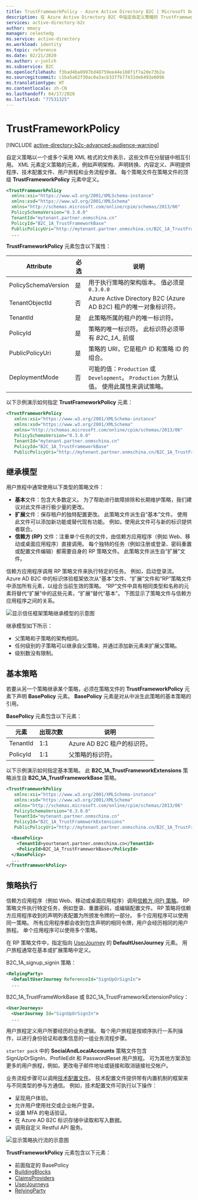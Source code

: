 ```yaml
---
title: TrustFrameworkPolicy - Azure Active Directory B2C | Microsoft Docs
description: 在 Azure Active Directory B2C 中指定自定义策略的 TrustFrameworkPolicy 元素。
services: active-directory-b2c
author: mmacy
manager: celestedg
ms.service: active-directory
ms.workload: identity
ms.topic: reference
ms.date: 02/21/2020
ms.author: v-junlch
ms.subservice: B2C
ms.openlocfilehash: f3bad4ba8997bd48759ee44e108f1f7a20e73b2a
ms.sourcegitcommit: c1ba5a62f30ac0a3acb337fb77431de6493e6096
ms.translationtype: HT
ms.contentlocale: zh-CN
ms.lasthandoff: 04/17/2020
ms.locfileid: "77531325"
---
```

# <a name="trustframeworkpolicy"></a>TrustFrameworkPolicy

[!INCLUDE [active-directory-b2c-advanced-audience-warning](../../includes/active-directory-b2c-advanced-audience-warning.md)]

自定义策略以一个或多个采用 XML 格式的文件表示，这些文件在分层链中相互引用。 XML 元素定义策略的元素，例如声明架构、声明转换、内容定义、声明提供程序、技术配置文件、用户旅程和业务流程步骤。 每个策略文件在策略文件的顶级 **TrustFrameworkPolicy** 元素中定义。

```XML
<TrustFrameworkPolicy
  xmlns:xsi="https://www.w3.org/2001/XMLSchema-instance"
  xmlns:xsd="https://www.w3.org/2001/XMLSchema"
  xmlns="http://schemas.microsoft.com/online/cpim/schemas/2013/06"
  PolicySchemaVersion="0.3.0.0"
  TenantId="mytenant.partner.onmschina.cn"
  PolicyId="B2C_1A_TrustFrameworkBase"
  PublicPolicyUri="http://mytenant.partner.onmschina.cn/B2C_1A_TrustFrameworkBase">
  ...
```


**TrustFrameworkPolicy** 元素包含以下属性：

| Attribute | 必选 | 说明 |
|---------- | -------- | ----------- |
| PolicySchemaVersion | 是 | 用于执行策略的架构版本。 值必须是 `0.3.0.0` |
| TenantObjectId | 否 | Azure Active Directory B2C (Azure AD B2C) 租户的唯一对象标识符。 |
| TenantId | 是 | 此策略所属的租户的唯一标识符。 |
| PolicyId | 是 | 策略的唯一标识符。 此标识符必须带有 *B2C_1A_* 前缀 |
| PublicPolicyUri | 是 | 策略的 URI，它是租户 ID 和策略 ID 的组合。 |
| DeploymentMode | 否 | 可能的值：`Production` 或 `Development`。 `Production` 为默认值。 使用此属性来调试策略。  |

以下示例演示如何指定 **TrustFrameworkPolicy** 元素：

``` XML
<TrustFrameworkPolicy
   xmlns:xsi="https://www.w3.org/2001/XMLSchema-instance"
   xmlns:xsd="https://www.w3.org/2001/XMLSchema"
   xmlns="http://schemas.microsoft.com/online/cpim/schemas/2013/06"
   PolicySchemaVersion="0.3.0.0"
   TenantId="mytenant.partner.onmschina.cn"
   PolicyId="B2C_1A_TrustFrameworkBase"
   PublicPolicyUri="http://mytenant.partner.onmschina.cn/B2C_1A_TrustFrameworkBase">
```

## <a name="inheritance-model"></a>继承模型

用户旅程中通常使用以下类型的策略文件：

- **基本**文件：包含大多数定义。 为了帮助进行故障排除和长期维护策略，我们建议对此文件进行极少量的更改。
- **扩展**文件：保存租户的独特配置更改。 此策略文件派生自“基本”文件。 使用此文件可以添加新功能或替代现有功能。 例如，使用此文件可与新的标识提供者联合。
- **信赖方 (RP)** 文件：注重单个任务的文件，由信赖方应用程序（例如 Web、移动或桌面应用程序）直接调用。 每个独特的任务（例如注册或登录、密码重置或配置文件编辑）都需要自身的 RP 策略文件。 此策略文件派生自“扩展”文件。

信赖方应用程序调用 RP 策略文件来执行特定的任务。 例如，启动登录流。 Azure AD B2C 中的标识体验框架依次从“基本”文件、“扩展”文件和“RP”策略文件中添加所有元素，以组合当前生效的策略。 “RP”文件中具有相同类型和名称的元素将替代“扩展”中的这些元素，“扩展”替代“基本”。 下图显示了策略文件与信赖方应用程序之间的关系。

![显示信任框架策略继承模型的示意图](./media/trustframeworkpolicy/custom-policy-Inheritance-model.png)

继承模型如下所示：

- 父策略和子策略的架构相同。
- 任何级别的子策略可以继承自父策略，并通过添加新元素来扩展父策略。
- 级别数没有限制。

## <a name="base-policy"></a>基本策略

若要从另一个策略继承某个策略，必须在策略文件的 **TrustFrameworkPolicy** 元素下声明 **BasePolicy** 元素。 **BasePolicy** 元素是对从中派生此策略的基本策略的引用。

**BasePolicy** 元素包含以下元素：

| 元素 | 出现次数 | 说明 |
| ------- | ----------- | --------|
| TenantId | 1:1 | Azure AD B2C 租户的标识符。 |
| PolicyId | 1:1 | 父策略的标识符。 |


以下示例演示如何指定基本策略。 此 **B2C_1A_TrustFrameworkExtensions** 策略派生自 **B2C_1A_TrustFrameworkBase** 策略。

``` XML
<TrustFrameworkPolicy
   xmlns:xsi="https://www.w3.org/2001/XMLSchema-instance"
   xmlns:xsd="https://www.w3.org/2001/XMLSchema"
   xmlns="http://schemas.microsoft.com/online/cpim/schemas/2013/06"
   PolicySchemaVersion="0.3.0.0"
   TenantId="mytenant.partner.onmschina.cn"
   PolicyId="B2C_1A_TrustFrameworkExtensions"
   PublicPolicyUri="http://mytenant.partner.onmschina.cn/B2C_1A_TrustFrameworkExtensions">

  <BasePolicy>
    <TenantId>yourtenant.partner.onmschina.cn</TenantId>
    <PolicyId>B2C_1A_TrustFrameworkBase</PolicyId>
  </BasePolicy>
  ...
</TrustFrameworkPolicy>
```

## <a name="policy-execution"></a>策略执行

信赖方应用程序（例如 Web、移动或桌面应用程序）调用[信赖方 (RP) 策略](relyingparty.md)。 RP 策略文件执行特定任务，例如登录、重置密码，或编辑配置文件。 RP 策略将信赖方应用程序收到的声明列表配置为所颁发令牌的一部分。 多个应用程序可以使用同一策略。 所有应用程序都会收到包含声明的相同令牌，用户会经历相同的用户旅程。 单个应用程序可以使用多个策略。

在 RP 策略文件中，指定指向 [UserJourney](userjourneys.md) 的 **DefaultUserJourney** 元素。 用户旅程通常在基本或扩展策略中定义。

B2C_1A_signup_signin 策略：

```XML
<RelyingParty>
  <DefaultUserJourney ReferenceId="SignUpOrSignIn">
  ...
```

B2C_1A_TrustFrameWorkBase 或 B2C_1A_TrustFrameworkExtensionPolicy：

```XML
<UserJourneys>
  <UserJourney Id="SignUpOrSignIn">
  ...
```

用户旅程定义用户所要经历的业务逻辑。 每个用户旅程是按顺序执行一系列操作，以进行身份验证和收集信息的一组业务流程步骤。

`starter pack` 中的 **SocialAndLocalAccounts** 策略文件包含 SignUpOrSignIn、ProfileEdit 和 PasswordReset 用户旅程。 可为其他方案添加更多的用户旅程，例如，更改电子邮件地址或链接和取消链接社交帐户。 

业务流程步骤可以调用[技术配置文件](technicalprofiles.md)。 技术配置文件提供带有内置机制的框架来与不同类型的参与方通信。 例如，技术配置文件可执行以下操作：

- 呈现用户体验。
- 允许用户使用社交或企业帐户登录。
- 设置 MFA 的电话验证。
- 在 Azure AD B2C 标识存储中读取和写入数据。
- 调用自定义 Restful API 服务。

![显示策略执行流的示意图](./media/trustframeworkpolicy/custom-policy-execution.png)

 **TrustFrameworkPolicy** 元素包含以下元素：

- 前面指定的 BasePolicy
- [BuildingBlocks](buildingblocks.md)
- [ClaimsProviders](claimsproviders.md)
- [UserJourneys](userjourneys.md)
- [RelyingParty](relyingparty.md)

<!-- Update_Description: wording update -->